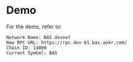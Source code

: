 # Demo

For the demo, refer to:

```
Network Name: BAS devnet 
New RPC URL: https://rpc.dev-01.bas.ankr.com/ 
Chain ID: 14000 
Current Symbol: BAS
```
